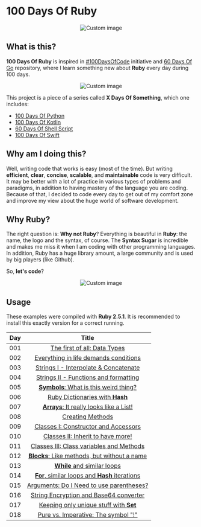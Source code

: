 # 100 Days Of Ruby

<p align="center">
  <img src="https://raw.github.com/marcosvbras/100-days-of-ruby/master/images/ruby.png" alt="Custom image"/>
</p>

## What is this?

**100 Days Of Ruby** is inspired in [#100DaysOfCode](https://medium.freecodecamp.org/join-the-100daysofcode-556ddb4579e4) initiative and [60 Days Of Go](https://github.com/cassiobotaro/60-days-of-go) repository, where I learn something new about **Ruby** every day during 100 days.

<p align="center">
  <img src="https://raw.github.com/marcosvbras/100-days-of-ruby/master/images/programming_languages.jpg" alt="Custom image"/>
</p>

This project is a piece of a series called **X Days Of Something**, which one includes:
-   [100 Days Of Python](https://github.com/marcosvbras/100-days-of-python)
-   [100 Days Of Kotlin](https://github.com/marcosvbras/100-days-of-kotlin)
-   [60 Days Of Shell Script](https://github.com/marcosvbras/60-days-of-shell-script)
-   [100 Days Of Swift](https://github.com/marcosvbras/100-days-of-swift)

## Why am I doing this?

Well, writing code that works is easy (most of the time). But writing **efficient**, **clear**, **concise**, **scalable**, and **maintainable** code is very difficult. It may be better with a lot of practice in various types of problems and paradigms, in addition to having mastery of the language you are coding. Because of that, I decided to code every day to get out of my comfort zone and improve my view about the huge world of software development.

## Why Ruby?

The right question is: **Why not Ruby**? Everything is beautiful in **Ruby**: the name, the logo and the syntax, of course. The **Syntax Sugar** is incredible and makes me miss it when I am coding with other programming languages. In addition, Ruby has a huge library amount, a large community and is used by big players (like Github).

So, **let's code**?

<p align="center">
  <img src="https://raw.github.com/marcosvbras/100-days-of-ruby/master/images/programming.gif" alt="Custom image"/>
</p>

## Usage

These examples were compiled with **Ruby 2.5.1**. It is recommended to install this exactly version for a correct running.

| Day | Title      |
| --- |:----------: |
| 001 | [The first of all: Data Types](day001/) |
| 002 | [Everything in life demands conditions](day002/) |
| 003 | [Strings I - Interpolate & Concatenate](day003/) |
| 004 | [Strings II - Functions and formatting](day004/) |
| 005 | [**Symbols**: What is this weird thing?](day005/) |
| 006 | [Ruby Dictionaries with **Hash**](day006/) |
| 007 | [**Arrays**: It really looks like a List!](day007/) |
| 008 | [Creating Methods](day008/) |
| 009 | [Classes I: Constructor and Accessors](day009/) |
| 010 | [Classes II: Inherit to have more!](day010/) |
| 011 | [Classes III: Class variables and Methods](day011/) |
| 012 | [**Blocks**: Like methods, but without a name](day012/) |
| 013 | [**While** and similar loops](day013/) |
| 014 | [**For**, similar loops and **Hash** iterations](day014/) |
| 015 | [Arguments: Do I Need to use parentheses?](day015/) |
| 016 | [String Encryption and Base64 converter](day016/) |
| 017 | [Keeping only unique stuff with **Set**](day017/) |
| 018 | [Pure vs. Imperative: The symbol "!"](day018/) |
